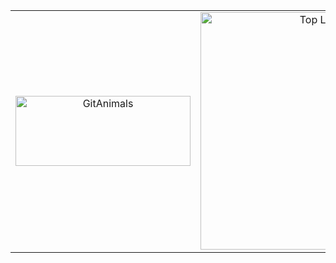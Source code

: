 <table>
    <td align="center">
      <a href="https://www.gitanimals.org/en_US?utm_medium=image&utm_source=Seungju08&utm_content=line">
        <img
          src="https://render.gitanimals.org/lines/Seungju08?pet-id=735464441524318547"
          width="280"
          height="112"
          alt="GitAnimals"
        />
      </a>
    <td align="center">
      <img 
        src="https://github-readme-stats.vercel.app/api/top-langs/?username=Seungju08&layout=compact&theme=default" 
        alt="Top Langs"
        width="380"
      />
    </td>
  </tr>
</table>

